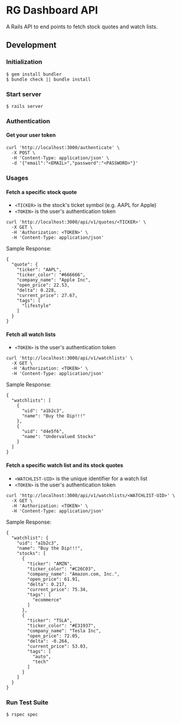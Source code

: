 # RG Dashboard API

A Rails API to end points to fetch stock quotes and watch lists.

## Development

### Initialization
```shell
$ gem install bundler
$ bundle check || bundle install
```

### Start server
```shell
$ rails server
```
### Authentication

#### Get your user token
```shell
curl 'http://localhost:3000/authenticate' \
  -X POST \
  -H 'Content-Type: application/json' \
  -d '{"email":"<EMAIL>","password":"<PASSWORD>"}'
```

### Usages

#### Fetch a specific stock quote
- `<TICKER>` is the stock's ticket symbol (e.g. AAPL for Apple)
- `<TOKEN>` is the user's authentication token

```shell
curl 'http://localhost:3000/api/v1/quotes/<TICKER>' \
  -X GET \
  -H 'Authorization: <TOKEN>' \
  -H 'Content-Type: application/json'
```

Sample Response:
```shell
{
  "quote": {
    "ticker": "AAPL",
    "ticker_color": "#666666",
    "company_name": "Apple Inc",
    "open_price": 22.53,
    "delta": 0.228,
    "current_price": 27.67,
    "tags": [
      "lifestyle"
    ]
  }
}
```

#### Fetch all watch lists
- `<TOKEN>` is the user's authentication token

```shell
curl 'http://localhost:3000/api/v1/watchlists' \
  -X GET \
  -H 'Authorization: <TOKEN>' \
  -H 'Content-Type: application/json'
```

Sample Response:
```shell
{
  "watchlists": [
    {
      "uid": "a1b2c3",
      "name": "Buy the Dip!!!"
    },
    {
      "uid": "d4e5f6",
      "name": "Undervalued Stocks"
    }
  ]
}
```

#### Fetch a specific watch list and its stock quotes
- `<WATCHLIST-UID>` is the unique identifier for a watch list
- `<TOKEN>` is the user's authentication token

```shell
curl 'http://localhost:3000/api/v1/watchlists/<WATCHLIST-UID>' \
  -X GET \
  -H 'Authorization: <TOKEN>' \
  -H 'Content-Type: application/json'
```

Sample Response:
```shell
{
  "watchlist": {
    "uid": "a1b2c3",
    "name": "Buy the Dip!!!",
    "stocks": [
      {
        "ticker": "AMZN",
        "ticker_color": "#C26C03",
        "company_name": "Amazon.com, Inc.",
        "open_price": 61.91,
        "delta": 0.217,
        "current_price": 75.34,
        "tags": [
          "ecommerce"
        ]
      },
      {
        "ticker": "TSLA",
        "ticker_color": "#E31937",
        "company_name": "Tesla Inc",
        "open_price": 72.05,
        "delta": -0.264,
        "current_price": 53.03,
        "tags": [
          "auto",
          "tech"
        ]
      }
    ]
  }
}
```

### Run Test Suite
```shell
$ rspec spec
```
